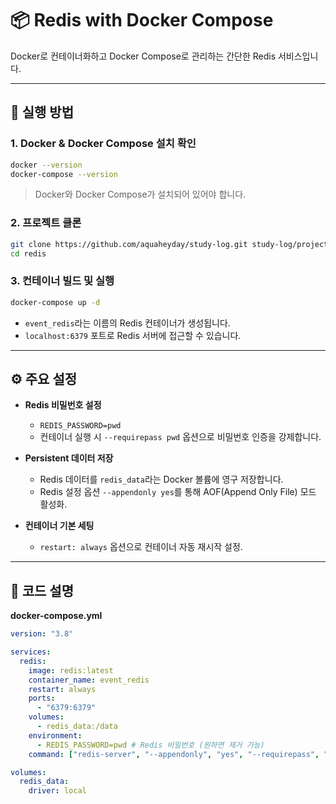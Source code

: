 # 📦 Redis with Docker Compose

Docker로 컨테이너화하고 Docker Compose로 관리하는 간단한 Redis 서비스입니다.

---

## 🚀 실행 방법

### 1. Docker & Docker Compose 설치 확인

```bash
docker --version
docker-compose --version
```

> Docker와 Docker Compose가 설치되어 있어야 합니다.

### 2. 프로젝트 클론

```bash
git clone https://github.com/aquaheyday/study-log.git study-log/projects/docker/redis/
cd redis
```

### 3. 컨테이너 빌드 및 실행

```bash
docker-compose up -d
```

- `event_redis`라는 이름의 Redis 컨테이너가 생성됩니다.
- `localhost:6379` 포트로 Redis 서버에 접근할 수 있습니다.

---

## ⚙️ 주요 설정

- **Redis 비밀번호 설정**
  - `REDIS_PASSWORD=pwd`
  - 컨테이너 실행 시 `--requirepass pwd` 옵션으로 비밀번호 인증을 강제합니다.

- **Persistent 데이터 저장**
  - Redis 데이터를 `redis_data`라는 Docker 볼륨에 영구 저장합니다.
  - Redis 설정 옵션 `--appendonly yes`를 통해 AOF(Append Only File) 모드 활성화.

- **컨테이너 기본 세팅**
  - `restart: always` 옵션으로 컨테이너 자동 재시작 설정.

---

## 📄 코드 설명

**docker-compose.yml**

```yaml
version: "3.8"

services:
  redis:
    image: redis:latest
    container_name: event_redis
    restart: always
    ports:
      - "6379:6379"
    volumes:
      - redis_data:/data
    environment:
      - REDIS_PASSWORD=pwd # Redis 비밀번호 (원하면 제거 가능)
    command: ["redis-server", "--appendonly", "yes", "--requirepass", "pwd"]

volumes:
  redis_data:
    driver: local
```
